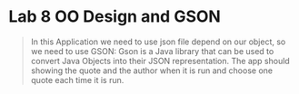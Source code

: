 # Lab 8 OO Design and GSON

> In this Application we need to use json file depend on our object, so we need to use GSON: 
> Gson is a Java library that can be used to convert Java Objects into their JSON representation.
> The app should showing the quote and the author when it is run and choose one quote each time it is run.